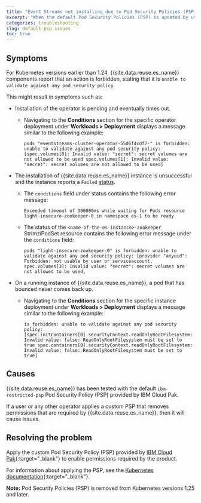 ```yaml
---
title: "Event Streams not installing due to Pod Security Policies (PSP) issues"
excerpt: "When the default Pod Security Policies (PSP) is updated by user or another operator, Event Streams does not install"
categories: troubleshooting
slug: default-psp-issues
toc: true
---
```


## Symptoms

For Kubernetes versions earlier than 1.24, {{site.data.reuse.es_name}} components report that an action is forbidden, stating that it is `unable to validate against any pod security policy`.

This might result in symptoms such as:

- Installation of the operator is pending and eventually times out.

  - Navigating to the **Conditions** section for the specific operator deployment under **Workloads > Deployment** displays a message similar to the following example:

    ```shell
    pods "eventstreams-cluster-operator-55d6f4cdf7-" is forbidden: unable to validate against any pod security policy: [spec.volumes[0]: Invalid value: "secret": secret volumes are not allowed to be used spec.volumes[1]: Invalid value: "secret": secret volumes are not allowed to be used]
    ```

- The installation of {{site.data.reuse.es_name}} instance is unsuccessful and the instance reports a `Failed` [status](../../installing/post-installation/).

  - The `conditions` field under status contains the following error message:

    ```shell
    Exceeded timeout of 300000ms while waiting for Pods resource
    light-insecure-zookeeper-0 in namespace es-1 to be ready
    ```

  - The status of the `<name-of-the-es-instance>-zookeeper` StrimziPodSet resource contains the following error message under the `conditions` field:

    ```shell
    pods "light-insecure-zookeeper-0" is forbidden: unable to validate against any pod security policy: [provider "anyuid": 
    Forbidden: not usable by user or serviceaccount, spec.volumes[3]: Invalid value: "secret": secret volumes are not allowed to be used,
    ```

- On a running instance of {{site.data.reuse.es_name}}, a pod that has bounced never comes back up.

  - Navigating to the **Conditions** section for the specific instance deployment under **Workloads > Deployment** displays a message similar to the following example:

    ```shell
    is forbidden: unable to validate against any pod security policy: [spec.initContainers[0].securityContext.readOnlyRootFilesystem: Invalid value: false: ReadOnlyRootFilesystem must be set to true spec.containers[0].securityContext.readOnlyRootFilesystem: Invalid value: false: ReadOnlyRootFilesystem must be set to true]
    ```

## Causes

{{site.data.reuse.es_name}} has been tested with the default `ibm-restricted-psp` Pod Security Policy (PSP) provided by IBM Cloud Pak.

If a user or any other operator applies a custom PSP that removes permissions that are required by {{site.data.reuse.es_name}}, then it will cause issues.

## Resolving the problem

Apply the custom Pod Security Policy (PSP) provided by [IBM Cloud Pak](https://github.com/IBM/cloud-pak/blob/master/spec/security/psp/ibm-restricted-psp.yaml){:target="_blank"} to enable permissions required by the product.

For information about applying the PSP, see the [Kubernetes documentation](https://kubernetes.io/docs/concepts/security/pod-security-policy){:target="_blank"}.

**Note:** Pod Security Policies (PSP) is removed from Kubernetes versions 1.25 and later.

